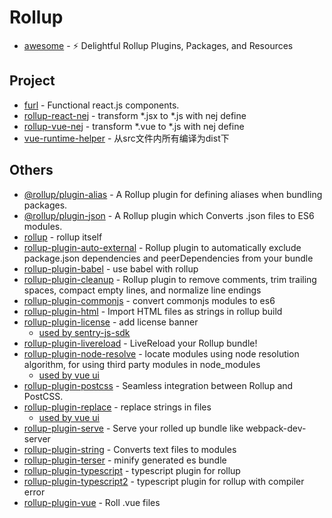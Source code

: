 # Rollup

- [awesome](https://github.com/rollup/awesome) - <g-emoji class="g-emoji" alias="zap" fallback-src="https://github.githubassets.com/images/icons/emoji/unicode/26a1.png">⚡️</g-emoji> Delightful Rollup Plugins, Packages, and Resources

## Project

- [furl](https://github.com/Chalarangelo/furl) - Functional react.js components.
- [rollup-react-nej](https://github.com/FunnyLiu/rollup-react-nej) - transform *.jsx to *.js with nej define
- [rollup-vue-nej](https://github.com/FunnyLiu/rollup-vue-nej) - transform *.vue to *.js with nej define
- [vue-runtime-helper](https://github.com/znck/vue-runtime-helpers/blob/master/rollup.config.js) - 从src文件内所有编译为dist下

## Others

- [@rollup/plugin-alias](https://github.com/rollup/plugins/tree/master/packages/alias) - A Rollup plugin for defining aliases when bundling packages.
- [@rollup/plugin-json](https://github.com/rollup/plugins/tree/master/packages/json) - A Rollup plugin which Converts .json files to ES6 modules.
- [rollup](https://www.npmjs.com/package/rollup) - rollup itself
- [rollup-plugin-auto-external](https://github.com/stevenbenisek/rollup-plugin-auto-external) - Rollup plugin to automatically exclude package.json dependencies and peerDependencies from your bundle
- [rollup-plugin-babel](https://www.npmjs.com/package/rollup-plugin-babel) - use babel with rollup
- [rollup-plugin-cleanup](https://github.com/aMarCruz/rollup-plugin-cleanup) - Rollup plugin to remove comments, trim trailing spaces, compact empty lines, and normalize line endings
- [rollup-plugin-commonjs](https://www.npmjs.com/package/rollup-plugin-commonjs) - convert commonjs modules to es6
- [rollup-plugin-html](https://github.com/bdadam/rollup-plugin-html) - Import HTML files as strings in rollup build
- [rollup-plugin-license](https://github.com/mjeanroy/rollup-plugin-license) - add license banner
    - [used by sentry-js-sdk](https://github.com/FunnyLiu/sentry-javascript/blob/master/packages/browser/rollup.config.js#L62)
- [rollup-plugin-livereload](https://github.com/thgh/rollup-plugin-livereload) - LiveReload your Rollup bundle!
- [rollup-plugin-node-resolve](https://www.npmjs.com/package/rollup-plugin-node-resolve) - locate modules using node resolution algorithm, for using third party modules in node_modules
    - [used by vue ui](https://github.com/brizer/ui/blob/master/build/rollup.config.base.js#L19)
- [rollup-plugin-postcss](https://github.com/egoist/rollup-plugin-postcss) - Seamless integration between Rollup and PostCSS.
- [rollup-plugin-replace](https://www.npmjs.com/package/rollup-plugin-replace) - replace strings in files
    - [used by vue ui](https://github.com/brizer/ui/blob/master/build/rollup.config.base.js#L44)
- [rollup-plugin-serve](https://github.com/thgh/rollup-plugin-serve) - Serve your rolled up bundle like webpack-dev-server
- [rollup-plugin-string](https://github.com/TrySound/rollup-plugin-string) - Converts text files to modules
- [rollup-plugin-terser](https://www.npmjs.com/package/rollup-plugin-terser) - minify generated es bundle
- [rollup-plugin-typescript](https://www.npmjs.com/package/rollup-plugin-typescript) - typescript plugin for rollup
- [rollup-plugin-typescript2](https://www.npmjs.com/package/rollup-plugin-typescript2) - typescript plugin for rollup with compiler error
- [rollup-plugin-vue](https://github.com/vuejs/rollup-plugin-vue) - Roll .vue files

